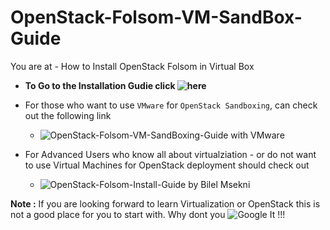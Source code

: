 OpenStack-Folsom-VM-SandBox-Guide
=================================

You are at - How to Install OpenStack Folsom in Virtual Box 


* **To Go to the Installation Gudie click ![here](https://github.com/dguitarbite/OpenStack-Folsom-VM-SandBox-Guide/blob/VirtualBox/Sand-box-your-VMs.rst)**


* For those who want to use `VMware` for `OpenStack Sandboxing`, can check out the following link 
  
   * ![OpenStack-Folsom-VM-SandBoxing-Guide with VMware](https://github.com/dguitarbite/OpenStack-Folsom-VM-SandBox-Guide/tree/VMware)

  
* For Advanced Users who know all about virtualziation - or do not want to use Virtual Machines for OpenStack deployment should check out 

   * ![OpenStack-Folsom-Install-Guide](https://github.com/mseknibilel/OpenStack-Folsom-Install-guide/blob/master/OpenStack_Folsom_Install_Guide_WebVersion.rst) by Bilel Msekni
  
**Note :** If you are looking forward to learn Virtualization or OpenStack this is not a good place for you to start with. Why dont you ![Google It](https://www.google.com) !!!
